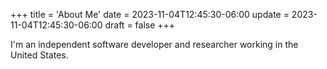 +++
title = 'About Me'
date = 2023-11-04T12:45:30-06:00
update = 2023-11-04T12:45:30-06:00
draft = false 
+++

I'm an independent software developer and researcher working in the United States.